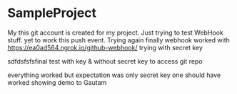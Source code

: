 # SampleProject
My this git account is created for my project. 
Just trying to test WebHook stuff. yet to work this push event. Trying again
finally webhook worked with https://ea0ad564.ngrok.io/github-webhook/
trying with secret key

sdfdsfsfsfinal test with key & without secret key to access git repo

everything worked but expectation was only secret key one should have worked
showing demo to Gautam
